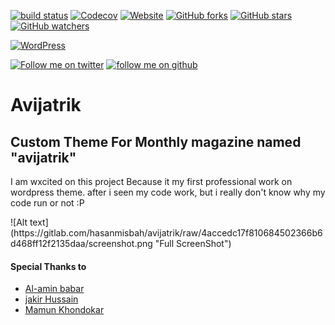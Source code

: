 [![build status](https://gitlab.com/hasanmisbah/avijatrik/badges/master/build.svg)](https://gitlab.com/hasanmisbah/avijatrik/commits/master)
[![Codecov](https://img.shields.io/codecov/c/github/codecov/example-python.svg?maxAge=2592000?style=flat-square)](https://gitlab.com/hasanmisbah/avijatrik)
[![Website](https://img.shields.io/website-up-down-green-red/http/shields.io.svg?maxAge=2592000)](http://avijatrik.com)
[![GitHub forks](https://img.shields.io/github/forks/badges/shields.svg?style=social&label=Fork&maxAge=2592000)](https://github.com/hasanmisbah/avijatrik/fork)
[![GitHub stars](https://img.shields.io/github/stars/badges/shields.svg?style=social&label=Star&maxAge=2592000)](https://github.com/hasanmisbah/avijatrik)
[![GitHub watchers](https://img.shields.io/github/watchers/badges/shields.svg?style=social&label=Watch&maxAge=2592000)](https://github.com/hasanmisbah/avijatrik)

[![WordPress](https://img.shields.io/wordpress/plugin/dt/akismet.svg?maxAge=2592000)](https://github.com/hasanmisbah/avijatrik/archive/2.0.zip)

[![Follow me on twitter](https://img.shields.io/twitter/follow/shields_io.svg?style=social&label=Follow&maxAge=2592000)](https://twitter.com/hasanmisbah01)
[![follow me on github](https://img.shields.io/github/followers/espadrine.svg?style=social&label=Follow&maxAge=2592000)](https://github.com/hasanmisbah)




<html>
<h1>Avijatrik</h1>
<h2>Custom Theme For Monthly magazine named "avijatrik"</h2>

<p>I am wxcited on this project Because it my first professional work on wordpress theme. after i seen my code work,  but i really  don't know why my code  run or not :P</p>
![Alt text](https://gitlab.com/hasanmisbah/avijatrik/raw/4accedc17f810684502366b6d468ff12f2135daa/screenshot.png "Full ScreenShot")


<h4>Special Thanks to</h4>
<ul>
  <li><a href="http://babar.im" target="_new">Al-amin babar</a></li>
  <li><a href="http://jakir.me" target="_new">jakir Hussain</a></li>
  <li><a href="#" target="_new">Mamun Khondokar</a></li>
</ul>
</html>
